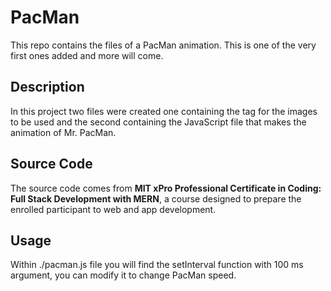 # PacMan
This repo contains the files of a PacMan animation. This is one of the very first ones added and more will come.

## Description
In this project two files were created one containing the tag for the images to be used and the second containing the JavaScript file that makes the animation of Mr. PacMan.

## Source Code
The source code comes from **MIT xPro Professional Certificate in Coding: Full Stack Development with MERN**, a course designed to prepare the enrolled participant to web and app development.

## Usage
Within ./pacman.js file you will find the setInterval function with 100 ms argument, you can modify it to change PacMan speed.

